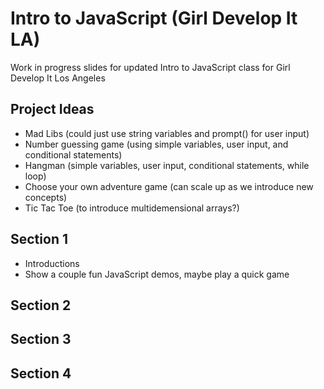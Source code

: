 # Intro to JavaScript (Girl Develop It LA)

Work in progress slides for updated Intro to JavaScript class for Girl Develop It Los Angeles

## Project Ideas

- Mad Libs (could just use string variables and prompt() for user input)
- Number guessing game (using simple variables, user input, and conditional statements)
- Hangman (simple variables, user input, conditional statements, while loop)
- Choose your own adventure game (can scale up as we introduce new concepts)
- Tic Tac Toe (to introduce multidemensional arrays?)

## Section 1

- Introductions
- Show a couple fun JavaScript demos, maybe play a quick game

## Section 2

## Section 3

## Section 4
